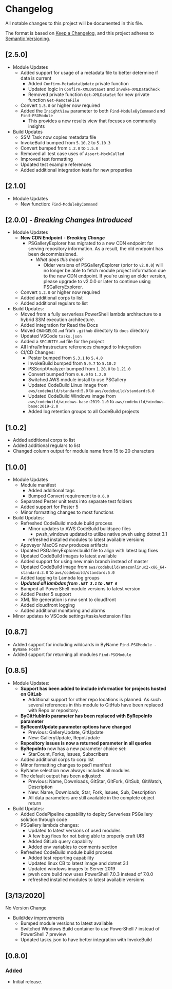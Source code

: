 # Changelog

All notable changes to this project will be documented in this file.

The format is based on [Keep a Changelog](https://keepachangelog.com/en/1.0.0/),
and this project adheres to [Semantic Versioning](https://semver.org/spec/v2.0.0.html).

## [2.5.0]

- Module Updates
    - Added support for usage of a metadata file to better determine if data is current
        - Added `Confirm-MetadataUpdate` private function
        - Updated logic in `Confirm-XMLDataSet` and `Invoke-XMLDataCheck`
        - Removed private function `Get-XMLDataSet` for new private function `Get-RemoteFile`
    - Convert `1.5.0` or higher now required
    - Added the `InsightView` parameter to both `Find-ModuleByCommand` and `Find-PSGModule`
        - This provides a new results view that focuses on community insights
- Build Updates
    - SSM Task now copies metadata file
    - InvokeBuild bumped from `5.10.2` to `5.10.3`
    - Convert bumped from `1.2.0` to `1.5.0`
    - Removed all test case uses of `Assert-MockCalled`
    - Improved test formatting
    - Updated test example references
    - Added additional integration tests for new properties

## [2.1.0]

- Module Updates
    - New function: `Find-ModuleByCommand`

## [2.0.0] - *Breaking Changes Introduced*

- Module Updates
    - **New CDN Endpoint** - ***Breaking Change***
        - PSGalleryExplorer has migrated to a new CDN endpoint for serving repository information. As a result, the old endpoint has been decommissioned.
            - *What does this mean?*
                - Older versions of PSGalleryExplorer (prior to `v2.0.0`) will no longer be able to fetch module project information due to the new CDN endpoint. If you're using an older version, please upgrade to v2.0.0 or later to continue using PSGalleryExplorer.
    - Convert `1.2.0` or higher now required
    - Added additional corps to list
    - Added additional regulars to list
- Build Updates:
    - Moved from a fully serverless PowerShell lambda architecture to a hybrid SSM execution architecture.
    - Added integration for Read the Docs
    - Moved `CHANGELOG.md` from `.github` directory to `docs` directory
    - Updated VSCode `tasks.json`
    - Added a `SECURITY.md` file for the project
    - All Infra/Infrastructure references changed to Integration
    - CI/CD Changes:
        - Pester bumped from `5.3.1` to `5.4.0`
        - InvokeBuild bumped from `5.9.7` to `5.10.2`
        - PSScriptAnalyzer bumped from `1.20.0` to `1.21.0`
        - Convert bumped from `0.6.0` to `1.2.0`
        - Switched AWS module install to use PSGallery
        - Updated CodeBuild Linux image from `aws/codebuild/standard:5.0` to `aws/codebuild/standard:6.0`
        - Updated CodeBuild Windows image from `aws/codebuild/windows-base:2019-1.0` to `aws/codebuild/windows-base:2019-2.0`
        - Added log retention groups to all CodeBuild projects

## [1.0.2]

- Added additional corps to list
- Added additional regulars to list
- Changed column output for module name from 15 to 20 characters

## [1.0.0]

- Module Updates
    - Module manifest
        - Added additional tags
        - Bumped Convert requirement to `0.6.0`
    - Separated Pester unit tests into separate test folders
    - Added support for Pester 5
    - Minor formatting changes to most functions
- Build Updates:
    - Refreshed CodeBuild module build process
        - Minor updates to AWS CodeBuild buildspec files
            - pwsh_windows updated to utilize native pwsh using dotnet 3.1
        - refreshed installed modules to latest available versions
    - Appveyor MacOS now produces artifacts
    - Updated PSGalleryExplorer.build file to align with latest bug fixes
    - Updated CodeBuild images to latest available
    - Added support for using new main branch instead of master
    - Updated CodeBuild image from `aws/codebuild/amazonlinux2-x86_64-standard:3.0` to `aws/codebuild/standard:5.0`
    - Added tagging to Lambda log groups
    - ***Updated all lambdas from `.NET 3.1` to `.NET 6`***
    - Bumped all PowerShell module versions to latest version
    - Added Pester 5 support
    - XML file generation is now sent to cloudfront
    - Added cloudfront logging
    - Added additional monitoring and alarms
- Minor updates to VSCode settings/tasks/extension files

## [0.8.7]

- Added support for including wildcards in ByName `Find-PSGModule -ByName Posh*`
- Added support for returning all modules `Find-PSGModule`

## [0.8.5]

- Module Updates:
    - **Support has been added to include information for projects hosted on GitLab**
        - Additional support for other repo locations is planned. As such several references in this module to GitHub have been replaced with Repo or repository.
    - **ByGitHubInfo parameter has been replaced with ByRepoInfo parameter**
    - **ByRecentUpdate parameter options have changed**
        - Previous: GalleryUpdate, GitUpdate
        - New: GalleryUpdate, RepoUpdate
    - **Repository issues is now a returned parameter in all queries**
    - **ByRepoInfo** now has a new parameter choice set:
        - StarCount, Forks, Issues, Subscribers
    - Added additional corps to corp list
    - Minor formatting changes to psd1 manifest
    - ByName selection now always includes all modules
    - The default output has been adjusted:
        - Previous: Name, Downloads, GitStar, GitFork, GitSub, GitWatch, Description
        - New: Name, Downloads, Star, Fork, Issues, Sub, Description
        - All data parameters are still available in the complete object return
- Build Updates:
    - Added CodePipeline capability to deploy Serverless PSGallery solution through code
    - PSGallery lambda changes:
        - Updated to latest versions of used modules
        - A few bug fixes for not being able to properly craft URI
        - Added GitLab query capability
        - Added env variables to comments section
    - Refreshed CodeBuild module build process
        - Added test reporting capability
        - Updated linux CB to latest image and dotnet 3.1
        - Updated windows images to Server 2019
        - pwsh core build now uses PowerShell 7.0.3 instead of 7.0.0
        - refreshed installed modules to latest available versions

## [3/13/2020]

No Version Change

- Build/dev improvements
    - Bumped module versions to latest available
    - Switched Windows Build container to use PowerShell 7 instead of PowerShell 7 preview
    - Updated tasks.json to have better integration with InvokeBuild

## [0.8.0]

### Added

- Initial release.
